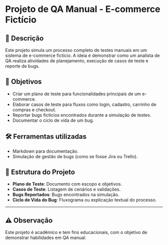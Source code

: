 # Projeto de QA Manual - E-commerce Fictício

## 📌 Descrição
Este projeto simula um processo completo de testes manuais em um sistema de e-commerce fictício. A ideia é demonstrar como um analista de QA realiza atividades de planejamento, execução de casos de teste e reporte de bugs.

## 🎯 Objetivos
- Criar um plano de teste para funcionalidades principais de um e-commerce.
- Elaborar casos de teste para fluxos como login, cadastro, carrinho de compras e checkout.
- Reportar bugs fictícios encontrados durante a simulação de testes.
- Documentar o ciclo de vida de um bug.

## 🛠️ Ferramentas utilizadas
- Markdown para documentação.
- Simulação de gestão de bugs (como se fosse Jira ou Trello).
  
## 🧩 Estrutura do Projeto
- **Plano de Teste**: Documento com escopo e objetivos.
- **Casos de Teste**: Listagem de cenários e validações.
- **Bugs Reportados**: Bugs encontrados na simulação.
- **Ciclo de Vida do Bug**: Fluxograma ou explicação textual do processo.

---

## ⚠️ Observação
Este projeto é acadêmico e tem fins educacionais, com o objetivo de demonstrar habilidades em QA manual.

